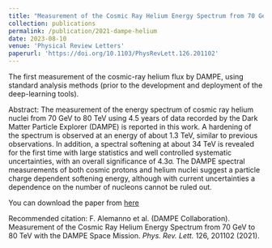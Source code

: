 ```yaml
---
title: "Measurement of the Cosmic Ray Helium Energy Spectrum from 70 GeV to 80 TeV with the DAMPE Space Mission"
collection: publications
permalink: /publication/2021-dampe-helium
date: 2023-08-10
venue: 'Physical Review Letters'
paperurl: 'https://doi.org/10.1103/PhysRevLett.126.201102'
---
```

The first measurement of the cosmic-ray helium flux by DAMPE, using standard analysis methods (prior to the development and deployment of the deep-learning tools).

Abstract: The measurement of the energy spectrum of cosmic ray helium nuclei from 70 GeV to 80 TeV using 4.5 years of data recorded by the Dark Matter Particle Explorer (DAMPE) is reported in this work. A hardening of the spectrum is observed at an energy of about 1.3 TeV, similar to previous observations. In addition, a spectral softening at about 34 TeV is revealed for the first time with large statistics and well controlled systematic uncertainties, with an overall significance of 4.3σ. The DAMPE spectral measurements of both cosmic protons and helium nuclei suggest a particle charge dependent softening energy, although with current uncertainties a dependence on the number of nucleons cannot be ruled out.

You can download the paper from [here](https://doi.org/10.1103/PhysRevLett.126.201102)

Recommended citation: F. Alemanno et al. (DAMPE Collaboration). Measurement of the Cosmic Ray Helium Energy Spectrum from 70 GeV to 80 TeV with the DAMPE Space Mission. <i>Phys. Rev. Lett.</i> 126, 201102 (2021).
